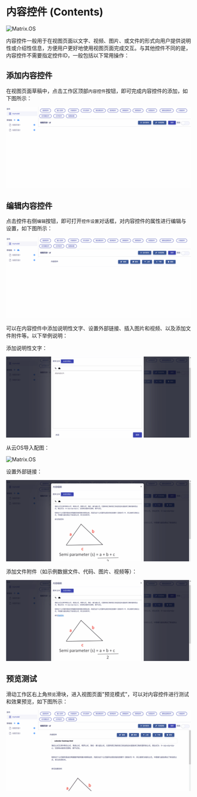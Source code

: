 # 内容控件 (Contents)

![Matrix.OS](../../../../../media/os/tools/modelview/showcontents.gif "内容控件")

内容控件一般用于在视图页面以文字、视频、图片、或文件的形式向用户提供说明性或介绍性信息，方便用户更好地使用视图页面完成交互。与其他控件不同的是，内容控件不需要指定控件ID，一般包括以下常用操作：

## 添加内容控件

在视图页面草稿中，点击工作区顶部`内容控件`按钮，即可完成内容控件的添加，如下图所示：

![Matrix.OS](../../../../../media/os/tools/modelview/addcontents.gif "添加内容控件")

## 编辑内容控件

点击控件右侧`编辑`按钮，即可打开`控件设置`对话框，对内容控件的属性进行编辑与设置，如下图所示：

![Matrix.OS](../../../../../media/os/tools/modelview/editcontents1.gif "编辑内容控件 - 打开控件设置对话框")

可以在内容控件中添加说明性文字、设置外部链接、插入图片和视频、以及添加文件附件等。以下举例说明：

添加说明性文字：

![Matrix.OS](../../../../../media/os/tools/modelview/editcontents2.gif "编辑内容控件 - 添加说明文字")

从云OS导入配图：

![Matrix.OS](../../../../../media/os/tools/modelview/editcontents3.gif "编辑内容控件 - 导入配图")

设置外部链接：

![Matrix.OS](../../../../../media/os/tools/modelview/editcontents4.gif "编辑内容控件 - 设置外部链接")

添加文件附件（如示例数据文件、代码、图片、视频等）：

![Matrix.OS](../../../../../media/os/tools/modelview/editcontents5.gif "编辑内容控件 - 添加文件附件")

## 预览测试

滑动工作区右上角`预览`滑块，进入视图页面"预览模式"，可以对内容控件进行测试和效果预览，如下图所示：

![Matrix.OS](../../../../../media/os/tools/modelview/testcontents.gif "测试内容控件")